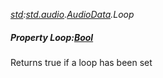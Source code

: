 _[std](../../modules/std/std-module.md):[std.audio](../../modules/std/std-audio.md).[AudioData](../../modules/std/std-audio-audiodata.md).Loop_
##### Property Loop:[Bool](../../modules/wonkey/wonkey-types-bool.md)
Returns true if a loop has been set
